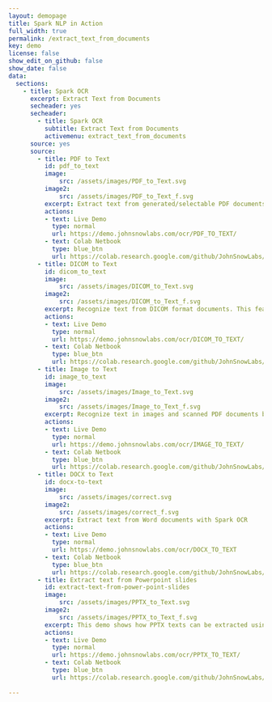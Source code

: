 ```yaml
---
layout: demopage
title: Spark NLP in Action
full_width: true
permalink: /extract_text_from_documents
key: demo
license: false
show_edit_on_github: false
show_date: false
data:
  sections:  
    - title: Spark OCR 
      excerpt: Extract Text from Documents
      secheader: yes
      secheader:
        - title: Spark OCR
          subtitle: Extract Text from Documents
          activemenu: extract_text_from_documents
      source: yes
      source: 
        - title: PDF to Text
          id: pdf_to_text
          image: 
              src: /assets/images/PDF_to_Text.svg
          image2: 
              src: /assets/images/PDF_to_Text_f.svg
          excerpt: Extract text from generated/selectable PDF documents and keep the original structure of the document by using our out-of-the-box Spark OCR library.
          actions:
          - text: Live Demo
            type: normal
            url: https://demo.johnsnowlabs.com/ocr/PDF_TO_TEXT/
          - text: Colab Netbook
            type: blue_btn
            url: https://colab.research.google.com/github/JohnSnowLabs/spark-nlp-workshop/blob/master/tutorials/streamlit_notebooks/ocr/PDF_TO_TEXT.ipynb
        - title: DICOM to Text
          id: dicom_to_text
          image: 
              src: /assets/images/DICOM_to_Text.svg
          image2: 
              src: /assets/images/DICOM_to_Text_f.svg
          excerpt: Recognize text from DICOM format documents. This feature explores both to the text on the image and to the text from the metadata file.
          actions:
          - text: Live Demo
            type: normal
            url: https://demo.johnsnowlabs.com/ocr/DICOM_TO_TEXT/
          - text: Colab Netbook
            type: blue_btn
            url: https://colab.research.google.com/github/JohnSnowLabs/spark-nlp-workshop/blob/master/tutorials/streamlit_notebooks/ocr/DICOM_TO_TEXT.ipynb
        - title: Image to Text
          id: image_to_text
          image: 
              src: /assets/images/Image_to_Text.svg
          image2: 
              src: /assets/images/Image_to_Text_f.svg
          excerpt: Recognize text in images and scanned PDF documents by using our out-of-the-box Spark OCR library.
          actions:
          - text: Live Demo
            type: normal
            url: https://demo.johnsnowlabs.com/ocr/IMAGE_TO_TEXT/
          - text: Colab Netbook
            type: blue_btn
            url: https://colab.research.google.com/github/JohnSnowLabs/spark-nlp-workshop/blob/master/tutorials/streamlit_notebooks/ocr/IMAGE_TO_TEXT.ipynb
        - title: DOCX to Text
          id: docx-to-text
          image: 
              src: /assets/images/correct.svg
          image2: 
              src: /assets/images/correct_f.svg
          excerpt: Extract text from Word documents with Spark OCR
          actions:
          - text: Live Demo
            type: normal
            url: https://demo.johnsnowlabs.com/ocr/DOCX_TO_TEXT
          - text: Colab Netbook
            type: blue_btn
            url: https://colab.research.google.com/github/JohnSnowLabs/spark-nlp-workshop/blob/master/tutorials/streamlit_notebooks/ocr/DOCX_TO_TEXT.ipynb
        - title: Extract text from Powerpoint slides
          id: extract-text-from-power-point-slides 
          image: 
              src: /assets/images/PPTX_to_Text.svg
          image2: 
              src: /assets/images/PPTX_to_Text_f.svg
          excerpt: This demo shows how PPTX texts can be extracted using Spark OCR.
          actions:
          - text: Live Demo
            type: normal
            url: https://demo.johnsnowlabs.com/ocr/PPTX_TO_TEXT/
          - text: Colab Netbook
            type: blue_btn
            url: https://colab.research.google.com/github/JohnSnowLabs/spark-ocr-workshop/blob/master/jupyter/SparkOcrPptToPdf.ipynb
        
---
```

